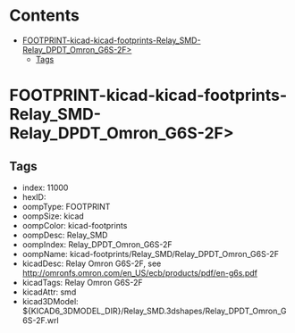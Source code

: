 



Contents
========

* [FOOTPRINT-kicad-kicad-footprints-Relay_SMD-Relay_DPDT_Omron_G6S-2F>](#footprint-kicad-kicad-footprints-relay_smd-relay_dpdt_omron_g6s-2f)
	* [Tags](#tags)

# FOOTPRINT-kicad-kicad-footprints-Relay_SMD-Relay_DPDT_Omron_G6S-2F>

## Tags

- index: 11000
- hexID: 
- oompType: FOOTPRINT
- oompSize: kicad
- oompColor: kicad-footprints
- oompDesc: Relay_SMD
- oompIndex: Relay_DPDT_Omron_G6S-2F
- oompName: kicad-footprints/Relay_SMD/Relay_DPDT_Omron_G6S-2F
- kicadDesc: Relay Omron G6S-2F, see http://omronfs.omron.com/en_US/ecb/products/pdf/en-g6s.pdf
- kicadTags: Relay Omron G6S-2F
- kicadAttr: smd
- kicad3DModel: ${KICAD6_3DMODEL_DIR}/Relay_SMD.3dshapes/Relay_DPDT_Omron_G6S-2F.wrl
